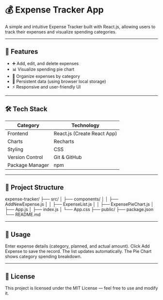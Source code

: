 # 💰 Expense Tracker App

A simple and intuitive Expense Tracker built with React.js, allowing users to track their expenses and visualize spending categories.

---

## 🚀 Features

- ➕ Add, edit, and delete expenses  
- 📊 Visualize spending pie chart  
- 📂 Organize expenses by category  
- 💾 Persistent data (using browser local storage)  
- ⚡ Responsive and user-friendly UI  

---

## 🛠️ Tech Stack

| Category | Technology |
|-----------|-------------|
| Frontend | React.js (Create React App) |
| Charts | Recharts |
| Styling | CSS |
| Version Control | Git & GitHub |
| Package Manager | npm |

---

## 📁 Project Structure

expense-tracker/
├── src/
│ ├── components/
│ │ ├── AddNewExpense.js
│ │ ├── ExpenseList.js
│ │ ├── ExpensePieChart.js
│ ├── App.js
│ ├── index.js
│ └── App.css
├── public/
├── package.json
└── README.md

---

## 🧩 Usage

Enter expense details (category, planned, and actual amount).
Click Add Expense to save the record.
The list updates automatically.
The Pie Chart shows category spending breakdown.

---

## 📜 License

This project is licensed under the MIT License — feel free to use and modify it.

